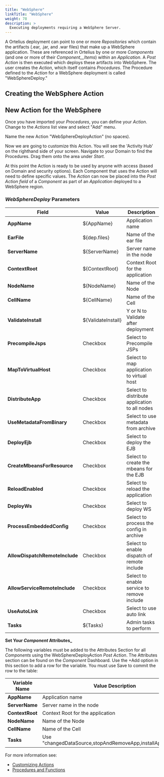 ```yaml
---
title: "WebSphere"
linkTitle: "WebSphere"
weight: 78
description: >
  Executing deployments requiring a WebSphere Server.
---
```


A Ortelius deployment can point to one or more _Repositories_ which contain the artifacts (.ear, .jar, and .war files) that make up a WebSphere application. These are referenced in Ortelius by one or more _Components_ (and one or more of their _Component__Items_) within an _Application_. A _Post Action_ is then executed which deploys these artifacts into WebSphere. The user creates the _Action_, which itself contains _Procedures_. The Procedure defined to the _Action_ for a WebSphere deployment is called "WebSphereDeploy."

## Creating the WebSphere Action

## New Action for the WebSphere

Once you have imported your _Procedures_, you can define your _Action_. Change to the _Actions_ list view and select "Add" menu.

Name the new Action "WebSphereDeployAction" (no spaces).

Now we are going to customize this Action. You will see the 'Activity Hub' on the righthand side of your screen. Navigate to your Domain to find the Procedures. Drag them onto the area under _Start._

At this point the Action is ready to be used by anyone with access (based on Domain and security options). Each Component that uses the Action will need to define specific values.
The _Action_ can now be placed into the _Post Action field_ of a _Component_ as part of an _Application_ deployed to a WebSphere region.

### _WebSphereDeploy_ Parameters

| **Field** | Value | Description |
| --- | --- | --- |
| **AppName** | ${AppName} | Application name |
| **EarFile** | ${dep.files} |  Name of the ear file |
| **ServerName** | ${ServerName} | Server name in the node |
| **ContextRoot** | ${ContextRoot} | Context Root for the application |
| **NodeName** | ${NodeName} |  Name of the Node |
| **CellName** | ${CellName} | Name of the Cell |
| **ValidateInstall** | ${ValidateInstall} | Y or N to Validate after deployment |
| **PrecompileJsps** | Checkbox | Select to Precompile JSPs |
| **MapToVirtualHost** | Checkbox | Select to map application to virtual host |
| **DistributeApp** | Checkbox | Select to distribute application to all nodes |
| **UseMetadataFromBinary** | Checkbox | Select to use metadata from archive |
| **DeployEjb** | Checkbox | Select to deploy the EJB |
| **CreateMbeansForResource** | Checkbox | Select to create the mbeans for the EJB |
| **ReloadEnabled** | Checkbox | Select to  reload the application |
| **DeployWs** | Checkbox | Select to deploy WS |
| **ProcessEmbeddedConfig** | Checkbox | Select to process the config in archive |
| **AllowDispatchRemoteInclude** | Checkbox | Select to enable dispatch of remote include |
| **AllowServiceRemoteInclude** | Checkbox | Select to enable service to remove include |
| **UseAutoLink** | Checkbox | Select to use auto link |
| **Tasks** | ${Tasks} | Admin tasks to perform |

**Set Your _Component_ Attributes_**

The following variables must be added to the Attributes Section for all  _Components_ using the WebSphereDeployAction _Post Action_.  The Attributes section can be found on the _Component_ Dashboard.  Use the +Add option in this section to add a row for the variable. You must use Save to commit the row to the table:

| Variable Name | Value Description |
|--- | --- |
| **AppName** | Application name |
| **ServerName** | Server name in the node |
| **ContextRoot** | Context Root for the application |
| **NodeName** | Name of the Node |
| **CellName** | Name of the Cell |
| **Tasks** | Use "changedDataSource,stopAndRemoveApp,installApp,startApp" |

For more information see:

- [Customizing Actions](/userguide/first-steps/2-define-your-actions/)
- [Procedures and Functions](/userguide/customizations/2-define-your-functions-and-procedures/)
